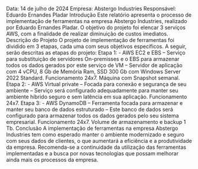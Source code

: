Data: 14 de julho de 2024 
Empresa: Abstergo Industries 
Responsável: Eduardo Ernandes Pladar
Introdução
Este relatório apresenta o processo de implementação de ferramentas na empresa Abstergo Industries, realizado por Eduardo Ernandes Pladar. O objetivo do projeto foi elencar 3 serviços AWS, com a finalidade de realizar diminuição de custos imediatos.
Descrição do Projeto
O projeto de implementação de ferramentas foi dividido em 3 etapas, cada uma com seus objetivos específicos. A seguir, serão descritas as etapas do projeto:
Etapa 1: - AWS EC2 e EBS – Serviço para substituição de servidores On-premisses e o EBS para armazenar todos os dados gerados por este serviço de VM – Servidor de aplicação com 4 vCPU, 8 Gb de Memória Ram, SSD 300 Gb com Windows Server 2022 Standard. Funcionamento 24x7. Máquina com Snapshot semanal. 
Etapa 2: - AWS Virtual private – Focada para conexão e segurança de seu ambiente – Serviço será configurado adequadamente para manter seu ambiente híbrido seguro e sem latência em sua aplicação. Funcionamento 24x7.
Etapa 3: - AWS DynamoDB – Ferramenta focada para armazenar e manter seu banco de dados estruturado – Este banco de dados será configurado para armazenar todos os dados gerados pelo seu sistema empresarial. Funcionamento 24x7. Volume de armazenamento e backup 1 Tb. 
Conclusão
A implementação de ferramentas na empresa Abstergo Industries tem como esperado manter o ambiente modernizado e seguro com seus dados de clientes, o que aumentará a eficiência e a produtividade da empresa. Recomenda-se a continuidade da utilização das ferramentas implementadas e a busca por novas tecnologias que possam melhorar ainda mais os processos da empresa.
